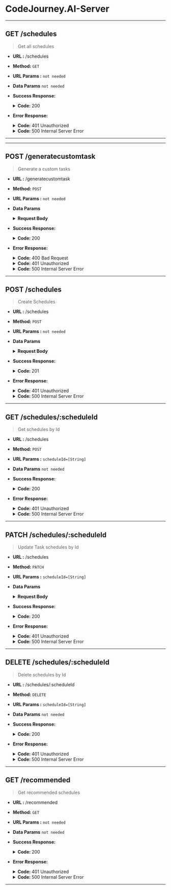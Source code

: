 # CodeJourney.AI-Server

---

## GET /schedules

> Get all schedules

- **URL :**
  /schedules

- **Method:** `GET`

- **URL Params :** `not needed`

- **Data Params** `not needed`

- **Success Response:**

    <details>

    <summary> <b> Code: </b> 200  </summary>

  ```json
  [
    {
      "_id": "64a308674bfb61f2db9c7703",
      "userId": 1,
      "scheduleTitle": "http request",
      "startDate": "2021-06-05T17:00:00.000Z",
      "schedules": [
        {
          "task": "Learn the basics of making an HTTP request with JavaScript",
          "complete": false,
          "_id": "64a308674bfb61f2db9c7704"
        },
        {
          "task": "Understand the concepts and terminology related to HTTP requests",
          "complete": false,
          "_id": "64a308674bfb61f2db9c7705"
        },
        {
          "task": "Familiarize yourself with the various options for making an HTTP request in JavaScript",
          "complete": false,
          "_id": "64a308674bfb61f2db9c7706"
        },
        {
          "task": "Learn about the different types of HTTP requests and what they are used for",
          "complete": false,
          "_id": "64a308674bfb61f2db9c7707"
        },
        {
          "task": "Explore methods for sending and receiving data with an HTTP request",
          "complete": false,
          "_id": "64a308674bfb61f2db9c7708"
        },
        {
          "task": "Understand the differences between a synchronous and asynchronous request",
          "complete": false,
          "_id": "64a308674bfb61f2db9c7709"
        },
        {
          "task": "Learn how to handle errors when making an HTTP request",
          "complete": false,
          "_id": "64a308674bfb61f2db9c770a"
        },
        {
          "task": "Write code to make your own HTTP requests in JavaScript",
          "complete": false,
          "_id": "64a308674bfb61f2db9c770b"
        }
      ],
      "__v": 0
    },
    {
      "_id": "64a308694bfb61f2db9c770d",
      "userId": 1,
      "scheduleTitle": "http request",
      "startDate": "2021-06-05T17:00:00.000Z",
      "schedules": [
        {
          "task": "Learn the basics of making an HTTP request with JavaScript",
          "complete": false,
          "_id": "64a308694bfb61f2db9c770e"
        },
        {
          "task": "Understand the concepts and terminology related to HTTP requests",
          "complete": false,
          "_id": "64a308694bfb61f2db9c770f"
        },
        {
          "task": "Familiarize yourself with the various options for making an HTTP request in JavaScript",
          "complete": false,
          "_id": "64a308694bfb61f2db9c7710"
        },
        {
          "task": "Learn about the different types of HTTP requests and what they are used for",
          "complete": false,
          "_id": "64a308694bfb61f2db9c7711"
        },
        {
          "task": "Explore methods for sending and receiving data with an HTTP request",
          "complete": false,
          "_id": "64a308694bfb61f2db9c7712"
        },
        {
          "task": "Understand the differences between a synchronous and asynchronous request",
          "complete": false,
          "_id": "64a308694bfb61f2db9c7713"
        },
        {
          "task": "Learn how to handle errors when making an HTTP request",
          "complete": false,
          "_id": "64a308694bfb61f2db9c7714"
        },
        {
          "task": "Write code to make your own HTTP requests in JavaScript",
          "complete": false,
          "_id": "64a308694bfb61f2db9c7715"
        }
      ],
      "__v": 0
    }
  ]
  ```

    </details>

- **Error Response:**

    <details>

    <summary> <b> Code: </b> 401 Unauthorized  </summary>

  ```json
  {
    "msg": "Invalid Token"
  }
  ```

    </details>

    <details>

    <summary> <b> Code: </b> 500 Internal Server Error  </summary>

  ```json
  {
    "msg": "Internal Server Error!"
  }
  ```

    </details>

---

---

## POST /generatecustomtask

> Generate a custom tasks

- **URL :**
  /generatecustomtask

- **Method:** `POST`

- **URL Params :** `not needed`

- **Data Params**

    <details>

    <summary> <b> Request Body </b> </summary>

  ```json
  {
    "prompt" : String
  }
  ```

    </details>

- **Success Response:**

    <details>

    <summary> <b> Code: </b> 200  </summary>

  ```json
  {
    "title": "http request",
    "tasks": [
      {
        "task": "Learn the basics of HTTP"
      },
      {
        "task": "Understand the different types of HTTP requests (GET, POST, PUT, DELETE)"
      },
      {
        "task": "Learn how to use the fetch API to make HTTP requests with JavaScript"
      },
      {
        "task": "Understand how to use XMLHttpRequest"
      },
      {
        "task": "Learn how to make requests to remote APIs and how to handle the response"
      },
      {
        "task": "Learn how to parse JSON data"
      },
      {
        "task": "Understand how to set HTTP headers"
      },
      {
        "task": "Learn how to work with authentication in HTTP requests"
      },
      {
        "task": "Understand CORS and how to work with it"
      }
    ]
  }
  ```

    </details>

- **Error Response:**

    <details>

    <summary> <b> Code: </b> 400 Bad Request  </summary>

  ```json
  {
    "msg": "http request php is not in javascript scope"
  }
  ```

    </details>

    <details>

    <summary> <b> Code: </b> 401 Unauthorized  </summary>

  ```json
  {
    "msg": "Invalid Token"
  }
  ```

    </details>

    <details>

    <summary> <b> Code: </b> 500 Internal Server Error  </summary>

  ```json
  {
    "msg": "Internal Server Error!"
  }
  ```

    </details>

---

## POST /schedules

> Create Schedules

- **URL :**
  /schedules

- **Method:** `POST`

- **URL Params :** `not needed`

- **Data Params**

    <details>

    <summary> <b> Request Body </b> </summary>

  ```json
  {
    "startDate": "06/06/2021",
    "title": "http request",
    "tasks": [
      {
        "task": "Learn the basics of making an HTTP request with JavaScript"
      },
      {
        "task": "Understand the concepts and terminology related to HTTP requests"
      },
      {
        "task": "Familiarize yourself with the various options for making an HTTP request in JavaScript"
      },
      {
        "task": "Learn about the different types of HTTP requests and what they are used for"
      },
      {
        "task": "Explore methods for sending and receiving data with an HTTP request"
      },
      {
        "task": "Understand the differences between a synchronous and asynchronous request"
      },
      {
        "task": "Learn how to handle errors when making an HTTP request"
      },
      {
        "task": "Write code to make your own HTTP requests in JavaScript"
      }
    ]
  }
  ```

    </details>

- **Success Response:**

    <details>

    <summary> <b> Code: </b> 201  </summary>

  ```json
  {
    "msg": "Schedule successfully created!"
  }
  ```

    </details>

- **Error Response:**

    <details>

    <summary> <b> Code: </b> 401 Unauthorized  </summary>

  ```json
  {
    "msg": "Invalid Token"
  }
  ```

    </details>

    <details>

    <summary> <b> Code: </b> 500 Internal Server Error  </summary>

  ```json
  {
    "msg": "Internal Server Error!"
  }
  ```

    </details>

---

## GET /schedules/:scheduleId

> Get schedules by Id

- **URL :**
  /schedules

- **Method:** `POST`

- **URL Params :** `scheduleId=[String]`

- **Data Params** `not needed`

- **Success Response:**

    <details>

    <summary> <b> Code: </b> 200  </summary>

  ```json
  {
    "_id": "64a308674bfb61f2db9c7703",
    "userId": 1,
    "scheduleTitle": "http request",
    "startDate": "2021-06-05T17:00:00.000Z",
    "schedules": [
      {
        "task": "Learn the basics of making an HTTP request with JavaScript",
        "complete": false,
        "_id": "64a308674bfb61f2db9c7704"
      },
      {
        "task": "Understand the concepts and terminology related to HTTP requests",
        "complete": false,
        "_id": "64a308674bfb61f2db9c7705"
      },
      {
        "task": "Familiarize yourself with the various options for making an HTTP request in JavaScript",
        "complete": false,
        "_id": "64a308674bfb61f2db9c7706"
      },
      {
        "task": "Learn about the different types of HTTP requests and what they are used for",
        "complete": false,
        "_id": "64a308674bfb61f2db9c7707"
      },
      {
        "task": "Explore methods for sending and receiving data with an HTTP request",
        "complete": false,
        "_id": "64a308674bfb61f2db9c7708"
      },
      {
        "task": "Understand the differences between a synchronous and asynchronous request",
        "complete": false,
        "_id": "64a308674bfb61f2db9c7709"
      },
      {
        "task": "Learn how to handle errors when making an HTTP request",
        "complete": false,
        "_id": "64a308674bfb61f2db9c770a"
      },
      {
        "task": "Write code to make your own HTTP requests in JavaScript",
        "complete": false,
        "_id": "64a308674bfb61f2db9c770b"
      }
    ],
    "__v": 0
  }
  ```

    </details>

- **Error Response:**

    <details>

    <summary> <b> Code: </b> 401 Unauthorized  </summary>

  ```json
  {
    "msg": "Invalid Token"
  }
  ```

    </details>

    <details>

    <summary> <b> Code: </b> 500 Internal Server Error  </summary>

  ```json
  {
    "msg": "Internal Server Error!"
  }
  ```

    </details>

---

## PATCH /schedules/:scheduleId

> Update Task schedules by Id

- **URL :**
  /schedules

- **Method:** `PATCH`

- **URL Params :** `scheduleId=[String]`

- **Data Params**

    <details>

    <summary> <b> Request Body </b> </summary>

  ```json
    {
      taskId: [String]
    }
  ```

    </details>

- **Success Response:**

    <details>

    <summary> <b> Code: </b> 200  </summary>

  ```json
  {
    "msg": "Task successfully updated"
  }
  ```

    </details>

- **Error Response:**

    <details>

    <summary> <b> Code: </b> 401 Unauthorized  </summary>

  ```json
  {
    "msg": "Invalid Token"
  }
  ```

    </details>

    <details>

    <summary> <b> Code: </b> 500 Internal Server Error  </summary>

  ```json
  {
    "msg": "Internal Server Error!"
  }
  ```

    </details>

---

## DELETE /schedules/:scheduleId

> Delete schedules by Id

- **URL :**
  /schedules/:scheduleId

- **Method:** `DELETE`

- **URL Params :** `scheduleId=[String]`

- **Data Params**  `not needed`

- **Success Response:**

    <details>

    <summary> <b> Code: </b> 200  </summary>

  ```json
  {
    "msg": "Success delete schedule with title : http request"
  }
  ```

    </details>

- **Error Response:**

    <details>

    <summary> <b> Code: </b> 401 Unauthorized  </summary>

  ```json
  {
    "msg": "Invalid Token"
  }
  ```

    </details>

    <details>

    <summary> <b> Code: </b> 500 Internal Server Error  </summary>

  ```json
  {
    "msg": "Internal Server Error!"
  }
  ```

    </details>

---

## GET /recommended

> Get recommended schedules

- **URL :**
  /recommended

- **Method:** `GET`

- **URL Params :** `not needed`

- **Data Params**  `not needed`

- **Success Response:**

    <details>

    <summary> <b> Code: </b> 200  </summary>

  ```json
  [
    {
        "_id": "64a30c6b9521152f9f8f73f3",
        "title": "Basic JavaScript",
        "schedules": [
            {
                "task": "Learn the fundamentals of JavaScript",
                "_id": "64a30c6b9521152f9f8f73f4"
            },
            {
                "task": "Understand Data Types & Variables",
                "_id": "64a30c6b9521152f9f8f73f5"
            },...
        ],
        "__v": 0
    },
    {
        "_id": "64a30c849521152f9f8f7409",
        "title": "React",
        "schedules": [Array],
        "__v": 0
    },
    {
        "_id": "64a30e2b9521152f9f8f7457",
        "title": "Vue",
        "schedules": [Array],
        "__v": 0
    },
    {
        "_id": "64a30e889521152f9f8f746d",
        "title": "Express",
        "schedules": [Array],
        "__v": 0
    },
    {
        "_id": "64a30ef09521152f9f8f7479",
        "title": "Node.js",
        "schedules": [Array],
        "__v": 0
    }
  ]
  ```

    </details>

- **Error Response:**

    <details>

    <summary> <b> Code: </b> 401 Unauthorized  </summary>

  ```json
  {
    "msg": "Invalid Token"
  }
  ```

    </details>

    <details>

    <summary> <b> Code: </b> 500 Internal Server Error  </summary>

  ```json
  {
    "msg": "Internal Server Error!"
  }
  ```

    </details>

---
